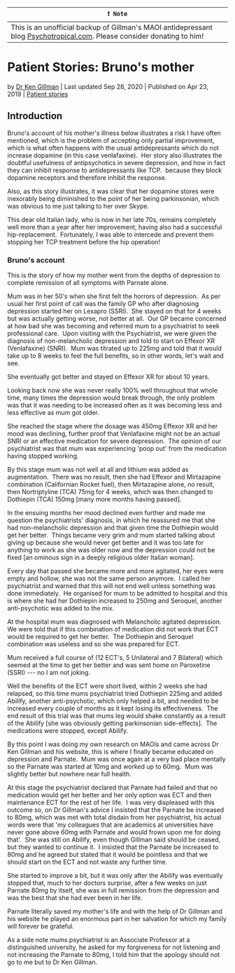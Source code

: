 **`❗ Note`** |
------------------- |
This is an unofficial backup of Gillman's MAOI antidepressant blog [Psychotropical.com](https://psychotropical.com/). Please consider donating to him! |

Patient Stories: Bruno's mother
===============================

by [Dr Ken Gillman](https://psychotropical.com/author/dr-ken-gillman/ "Posts by Dr Ken Gillman") | Last updated Sep 28, 2020 | Published on Apr 23, 2019 | [Patient stories](https://psychotropical.com/category/patient-stories/)

Introduction
------------

Bruno's account of his mother's illness below illustrates a risk I have often mentioned, which is the problem of accepting only partial improvement, which is what often happens with the usual antidepressants which do not increase dopamine (in this case venlafaxine).  Her story also illustrates the doubtful usefulness of antipsychotics in severe depression, and how in fact they can inhibit response to antidepressants like TCP.  because they block dopamine receptors and therefore inhibit the response.

Also, as this story illustrates, it was clear that her dopamine stores were inexorably being diminished to the point of her being parkinsonian, which was obvious to me just talking to her over Skype.

This dear old Italian lady, who is now in her late 70s, remains completely well more than a year after her improvement, having also had a successful hip-replacement.  Fortunately, I was able to intercede and prevent them stopping her TCP treatment before the hip operation!

### Bruno's account

This is the story of how my mother went from the depths of depression to complete remission of all symptoms with Parnate alone.

Mum was in her 50's when she first felt the horrors of depression.  As per usual her first point of call was the family GP who after diagnosing depression started her on Lexapro (SSRI).  She stayed on that for 4 weeks but was actually getting worse, not better at all.  Our GP became concerned at how bad she was becoming and referred mum to a psychiatrist to seek professional care.  Upon visiting with the Psychiatrist, we were given the diagnosis of non-melancholic depression and told to start on Effexor XR (Venlafaxine) (SNRI).  Mum was titrated up to 225mg and told that it would take up to 8 weeks to feel the full benefits, so in other words, let's wait and see.

She eventually got better and stayed on Effexor XR for about 10 years.

Looking back now she was never really 100% well throughout that whole time, many times the depression would break through, the only problem was that it was needing to be increased often as it was becoming less and less effective as mum got older.

She reached the stage where the dosage was 450mg Effexor XR and her mood was declining, further proof that Venlafaxine might not be an actual SNRI or an effective medication for severe depression.  The opinion of our psychiatrist was that mum was experiencing 'poop out' from the medication having stopped working.

By this stage mum was not well at all and lithium was added as augmentation.  There was no result, then she had Effexor and Mirtazapine combination (Californian Rocket fuel), then Mirtazapine alone, no result, then Nortriptyline (TCA) 75mg for 4 weeks, which was then changed to Dothiepin (TCA) 150mg [many more months having passed].

In the ensuing months her mood declined even further and made me question the psychiatrists' diagnosis, in which he reassured me that she had non-melancholic depression and that given time the Dothiepin would get her better.  Things became very grim and mum started talking about giving up because she would never get better and it was too late for anything to work as she was older now and the depression could not be fixed [an ominous sign in a deeply religious older Italian woman].

Every day that passed she became more and more agitated, her eyes were empty and hollow, she was not the same person anymore.  I called her psychiatrist and warned that this will not end well unless something was done immediately.  He organised for mum to be admitted to hospital and this is where she had her Dothiepin increased to 250mg and Seroquel, another anti-psychotic was added to the mix.

At the hospital mum was diagnosed with Melancholic agitated depression.  We were told that if this combination of medication did not work that ECT would be required to get her better.  The Dothiepin and Seroquel combination was useless and so she was prepared for ECT.

Mum received a full course of (12 ECT's, 5 Unilateral and 7 Bilateral) which seemed at the time to get her better and was sent home on Paroxetine (SSRI) --- no I am not joking.

Well the benefits of the ECT were short lived, within 2 weeks she had relapsed, so this time mums psychiatrist tried Dothiepin 225mg and added Abilify, another anti-psychotic, which only helped a bit, and needed to be increased every couple of months as it kept losing its effectiveness.  The end result of this trial was that mums leg would shake constantly as a result of the Abilify [she was obviously getting parkinsonian side-effects].  The medications were stopped, except Abilify.

By this point I was doing my own research on MAOIs and came across Dr Ken Gillman and his website, this is where I finally became educated on depression and Parnate.  Mum was once again at a very bad place mentally so the Parnate was started at 10mg and worked up to 60mg.  Mum was slightly better but nowhere near full health.

At this stage the psychiatrist declared that Parnate had failed and that no medication would get her better and her only option was ECT and then maintenance ECT for the rest of her life.  I was very displeased with this outcome so, on Dr Gillman's advice I insisted that the Parnate be increased to 80mg, which was met with total disdain from her psychiatrist, his actual words were that 'my colleagues that are academics at universities have never gone above 60mg with Parnate and would frown upon me for doing that'.  She was still on Abilify, even though Gillman said should be ceased, but they wanted to continue it.  I insisted that the Parnate be increased to 80mg and he agreed but stated that it would be pointless and that we should start on the ECT and not waste any further time.

She started to improve a bit, but it was only after the Abilify was eventually stopped that, much to her doctors surprise, after a few weeks on just Parnate 80mg by itself, she was in full remission from the depression and was the best that she had ever been in her life.

Parnate literally saved my mother's life and with the help of Dr Gillman and his website he played an enormous part in her salvation for which my family will forever be grateful.

As a side note mums psychiatrist is an Associate Professor at a distinguished university, he asked for my forgiveness for not listening and not increasing the Parnate to 80mg, I told him that the apology should not go to me but to Dr Ken Gillman.
